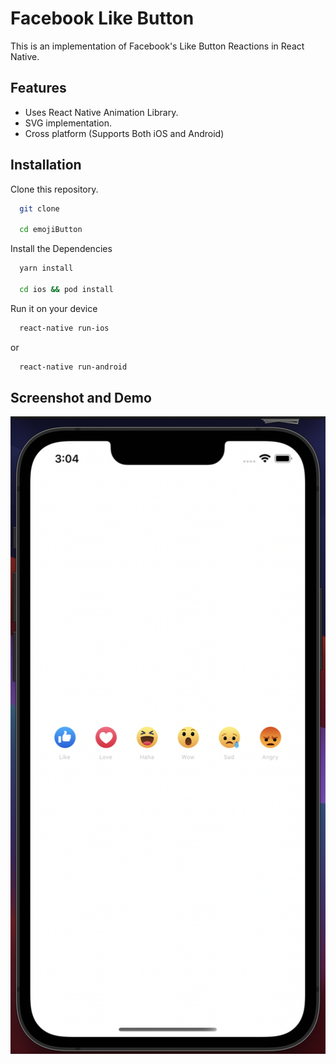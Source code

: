# Facebook Like Button

This is an implementation of Facebook's Like Button Reactions in React Native.

## Features

- Uses React Native Animation Library.
- SVG implementation.
- Cross platform (Supports Both iOS and Android)

## Installation

Clone this repository.

```bash
  git clone

  cd emojiButton
```

Install the Dependencies

```bash
  yarn install

  cd ios && pod install
```

Run it on your device

```bash
  react-native run-ios
```

or

```bash
  react-native run-android
```

## Screenshot and Demo

![Screenshot](demo/sc.png)
